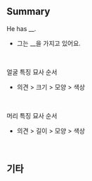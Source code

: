 ## Summary

He has __.
- 그는 __을 가지고 있어요.

<br>

얼굴 특징 묘사 순서
- 의견 > 크기 > 모양 > 색상

<br>

머리 특징 묘사 순서
- 의견 > 길이 > 모양 > 색상

<br>

## 기타
